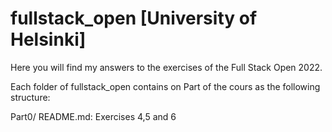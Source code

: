 # fullstack_open [University of Helsinki]

Here you will find my answers to the exercises of the Full Stack Open 2022.

Each folder of fullstack_open contains on Part of the cours as the following structure:

Part0/
  README.md: Exercises 4,5 and 6


